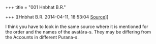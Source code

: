 +++
title = "001 Hnbhat B.R."

+++
[[Hnbhat B.R.	2014-04-11, 18:53:04 [Source](https://groups.google.com/g/samskrita/c/cI1Kdb7rw-c)]]



I think you have to look in the same source where it is mentioned for  
the order and the names of the avatāra-s. They may be differing from  
the Accounts in different Purana-s.  

